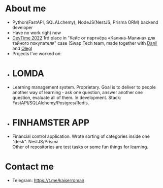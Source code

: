 # About me
- Python(FastAPI, SQLALchemy), NodeJS(NestJS, Prisma ORM) backend developer
- Have no work right now
- [DevTime 2022](https://vk.com/dev_time) 1rd place in "Кейс от партнёра «Калина-Малина» для тайного покупателя" case (Swap Tech team, made together with [Danil](https://github.com/MagicFefe) and [Oleg](https://github.com/TheBakerCat))
- Projects I've worked on:
- # LOMDA  
- Learning management system. Proprietary. Goal is to deliver to people another way of learning - ask one question, answer another one question, evaluate all of them. In development. Stack: FastAPI/SQLAlchemy/Postgres/Redis.  
- # FINHAMSTER APP  
- Financial control application. Wrote sorting of categories inside one "desk". NestJS/Prisma  
Other of repositories are test tasks or some fun things for learning.
# Contact me
- Telegram: https://t.me/kaiserroman

<!---
KaiserProger/KaiserProger is a ✨ special ✨ repository because its `README.md` (this file) appears on your GitHub profile.
You can click the Preview link to take a look at your changes.
--->
